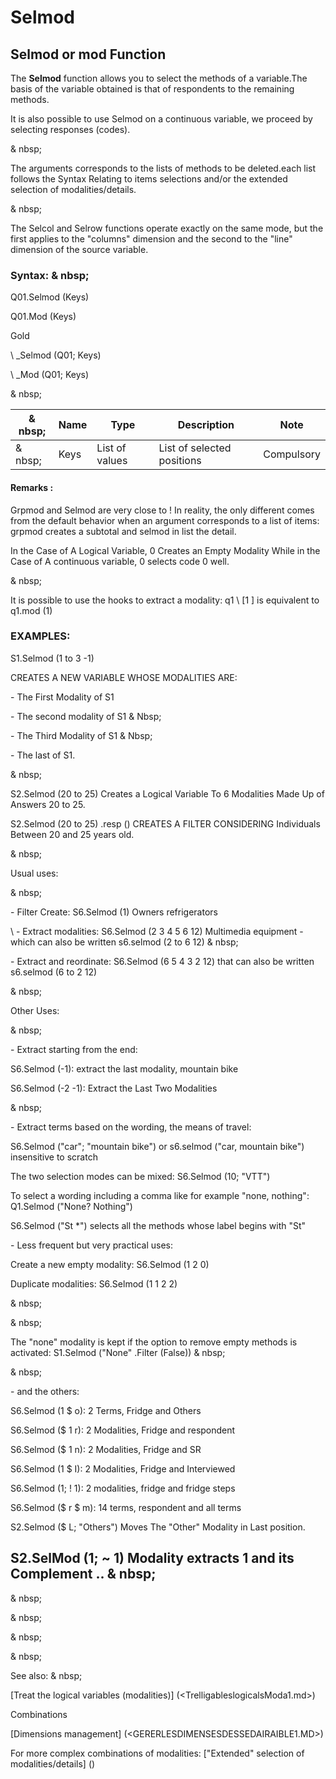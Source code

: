 # Selmod

## Selmod or mod Function

The **Selmod** function allows you to select the methods of a variable.The basis of the variable obtained is that of respondents to the remaining methods.

It is also possible to use Selmod on a continuous variable, we proceed by selecting responses (codes).

& nbsp;

The arguments corresponds to the lists of methods to be deleted.each list follows the Syntax Relating to items selections and/or the extended selection of modalities/details.

& nbsp;

The Selcol and Selrow functions operate exactly on the same mode, but the first applies to the "columns" dimension and the second to the "line" dimension of the source variable.

### Syntax: & nbsp;

Q01.Selmod (Keys)

Q01.Mod (Keys)

Gold

\ _Selmod (Q01; Keys)

\ _Mod (Q01; Keys)

& nbsp;

|& nbsp;|**Name** |**Type** |**Description** |**Note** |
|--- |--- |--- |--- |--- |
|& nbsp;|Keys |List of values ​​|List of selected positions |Compulsory |


#### Remarks :

Grpmod and Selmod are very close to \! In reality, the only different comes from the default behavior when an argument corresponds to a list of items: grpmod creates a subtotal and selmod in list the detail.

In the Case of A Logical Variable, 0 Creates an Empty Modality While in the Case of A continuous variable, 0 selects code 0 well.

& nbsp;

It is possible to use the hooks to extract a modality: q1 \ [1 \] is equivalent to q1.mod (1)

### EXAMPLES:

S1.Selmod (1 to 3 -1)

CREATES A NEW VARIABLE WHOSE MODALITIES ARE:

\- The First Modality of S1

\- The second modality of S1 & Nbsp;

\- The Third Modality of S1 & Nbsp;

\- The last of S1.

& nbsp;

S2.Selmod (20 to 25) Creates a Logical Variable To 6 Modalities Made Up of Answers 20 to 25.

S2.Selmod (20 to 25) .resp () CREATES A FILTER CONSIDERING Individuals Between 20 and 25 years old.

& nbsp;

Usual uses:

& nbsp;

\- Filter Create: S6.Selmod (1) Owners refrigerators

\ - Extract modalities: S6.Selmod (2 3 4 5 6 12) Multimedia equipment - which can also be written s6.selmod (2 to 6 12) & nbsp;

\- Extract and reordinate: S6.Selmod (6 5 4 3 2 12) that can also be written s6.selmod (6 to 2 12)

& nbsp;

Other Uses:

& nbsp;

\- Extract starting from the end:

S6.Selmod (-1): extract the last modality, mountain bike

S6.Selmod (-2 -1): Extract the Last Two Modalities

& nbsp;

\- Extract terms based on the wording, the means of travel:

S6.Selmod ("car"; "mountain bike") or s6.selmod ("car, mountain bike") insensitive to scratch

The two selection modes can be mixed: S6.Selmod (10; "VTT")

To select a wording including a comma like for example "none, nothing": Q1.Selmod ("None? Nothing")

S6.Selmod ("St \*") selects all the methods whose label begins with "St"

\- Less frequent but very practical uses:

Create a new empty modality: S6.Selmod (1 2 0)

Duplicate modalities: S6.Selmod (1 1 2 2)

& nbsp;

& nbsp;

The "none" modality is kept if the option to remove empty methods is activated: S1.Selmod ("None" .Filter (False)) & nbsp;

& nbsp;

\- and the others:

S6.Selmod (1 $ o): 2 Terms, Fridge and Others

S6.Selmod ($ 1 r): 2 Modalities, Fridge and respondent

S6.Selmod ($ 1 n): 2 Modalities, Fridge and SR

S6.Selmod (1 $ I): 2 Modalities, Fridge and Interviewed

S6.Selmod (1; \! 1): 2 modalities, fridge and fridge steps

S6.Selmod ($ r $ m): 14 terms, respondent and all terms

S2.Selmod ($ L; "Others") Moves The "Other" Modality in Last position.

## S2.SelMod (1; ~ 1) Modality extracts 1 and its Complement .. & nbsp;

& nbsp;

& nbsp;

& nbsp;

& nbsp;

See also: & nbsp;

[Treat the logical variables (modalities)] (<TrelligableslogicalsModa1.md>)

Combinations

[Dimensions management] (<GERERLESDIMENSESDESSEDAIRAIBLE1.MD>)

For more complex combinations of modalities: ["Extended" selection of modalities/details] (<selection andModalitesDetai.md>)